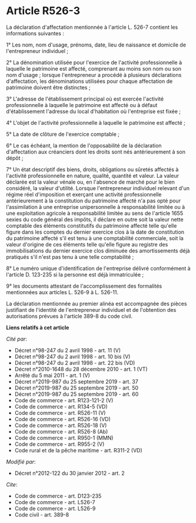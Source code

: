 # Article R526-3

La déclaration d'affectation mentionnée à l'article L. 526-7 contient les informations suivantes : 

1° Les nom, nom d'usage, prénoms, date, lieu de naissance et domicile de l'entrepreneur individuel ; 

2° La dénomination utilisée pour l'exercice de l'activité professionnelle à laquelle le patrimoine est affecté, comprenant au
moins son nom ou son nom d'usage ; lorsque l'entrepreneur a procédé à plusieurs déclarations d'affectation, les dénominations
utilisées pour chaque affectation de patrimoine doivent être distinctes ; 

3° L'adresse de l'établissement principal où est exercée l'activité professionnelle à laquelle le patrimoine est affecté ou à
défaut d'établissement l'adresse du local d'habitation où l'entreprise est fixée ; 

4° L'objet de l'activité professionnelle à laquelle le patrimoine est affecté ; 

5° La date de clôture de l'exercice comptable ; 

6° Le cas échéant, la mention de l'opposabilité de la déclaration d'affectation aux créanciers dont les droits sont nés
antérieurement à son dépôt ; 

7° Un état descriptif des biens, droits, obligations ou sûretés affectés à l'activité professionnelle en nature, qualité,
quantité et valeur. La valeur déclarée est la valeur vénale ou, en l'absence de marché pour le bien considéré, la valeur
d'utilité. Lorsque l'entrepreneur individuel relevant d'un régime réel d'imposition et exerçant une activité professionnelle
antérieurement à la constitution du patrimoine affecté n'a pas opté pour l'assimilation à une entreprise unipersonnelle à
responsabilité limitée ou à une exploitation agricole à responsabilité limitée au sens de l'article 1655 sexies du code
général des impôts, il déclare en outre soit la valeur nette comptable des éléments constitutifs du patrimoine affecté telle
qu'elle figure dans les comptes du dernier exercice clos à la date de constitution du patrimoine affecté s'il est tenu à une
comptabilité commerciale, soit la valeur d'origine de ces éléments telle qu'elle figure au registre des immobilisations du
dernier exercice clos diminuée des amortissements déjà pratiqués s'il n'est pas tenu à une telle comptabilité ; 

8° Le numéro unique d'identification de l'entreprise délivré conformément à l'article D. 123-235 si la personne est déjà
immatriculée ; 

9° les documents attestant de l'accomplissement des formalités mentionnées aux articles L. 526-9 à L. 526-11. 

La déclaration mentionnée au premier alinéa est accompagnée des pièces justifiant de l'identité de l'entrepreneur individuel
et de l'obtention des autorisations prévues à l'article 389-8 du code civil.

**Liens relatifs à cet article**

_Cité par_:

  - Décret n°98-247 du 2 avril 1998 - art. 11 (V)
  - Décret n°98-247 du 2 avril 1998 - art. 10 bis (V)
  - Décret n°98-247 du 2 avril 1998 - art. 22 bis (VD)
  - Décret n°2010-1648 du 28 décembre 2010 - art. 1 (VT)
  - Arrêté du 5 mai 2011 - art. 1 (V)
  - Décret n°2019-987 du 25 septembre 2019 - art. 37
  - Décret n°2019-987 du 25 septembre 2019 - art. 50
  - Décret n°2019-987 du 25 septembre 2019 - art. 60
  - Code de commerce - art. R123-121-2 (V)
  - Code de commerce - art. R134-5 (VD)
  - Code de commerce - art. R526-11 (V)
  - Code de commerce - art. R526-16 (VD)
  - Code de commerce - art. R526-18 (V)
  - Code de commerce - art. R526-8 (Ab)
  - Code de commerce - art. R950-1 (MMN)
  - Code de commerce - art. R955-2 (V)
  - Code rural et de la pêche maritime - art. R311-2 (VD)

_Modifié par_:

  - Décret n°2012-122 du 30 janvier 2012 - art. 2

_Cite_:

  - Code de commerce - art. D123-235
  - Code de commerce - art. L526-7
  - Code de commerce - art. L526-9
  - Code civil - art. 389-8
